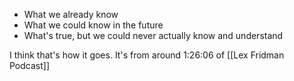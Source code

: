 - What we already know
- What we could know in the future
- What's true, but we could never actually know and understand

I think that's how it goes. It's from around 1:26:06 of [[Lex Fridman Podcast]]